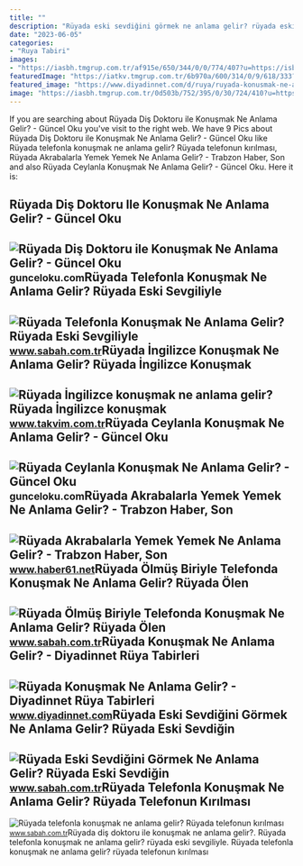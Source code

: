 ```yaml
---
title: ""
description: "Rüyada eski sevdiğini görmek ne anlama gelir? rüyada eski sevdiğin"
date: "2023-06-05"
categories:
- "Ruya Tabiri"
images:
- "https://iasbh.tmgrup.com.tr/af915e/650/344/0/0/774/407?u=https://isbh.tmgrup.com.tr/sbh/2021/08/30/ruyada-eski-sevdigini-gormek-ne-anlama-gelir-ruyada-eski-sevdigin-kisiyi-gormek-ve-onunla-konusmak-anlami-nedir-1630318086259.jpg"
featuredImage: "https://iatkv.tmgrup.com.tr/6b970a/600/314/0/9/618/333?u=https:%2f%2fitkv.tmgrup.com.tr%2falbum%2f2022%2f03%2f28%2fruyada-ingilizce-konusmak-ne-anlama-gelir-ruyada-ingilizce-konusmak-neye-isarettir-ruyada-yabanci-dik-konusman-1648494513205.jpg"
featured_image: "https://www.diyadinnet.com/d/ruya/ruyada-konusmak-ne-anlama-gelir-6447.jpg"
image: "https://iasbh.tmgrup.com.tr/0d503b/752/395/0/30/724/410?u=https://isbh.tmgrup.com.tr/sbh/2021/08/30/ruyada-telefonla-konusmak-ne-anlama-gelir-ruyada-eski-sevgiliyle-ve-tanidik-biriyle-telefonla-konusmak-anlami-nedir-1630318389081.jpg"
---
```


If you are searching about Rüyada Diş Doktoru ile Konuşmak Ne Anlama Gelir? - Güncel Oku you've visit to the right web. We have 9 Pics about Rüyada Diş Doktoru ile Konuşmak Ne Anlama Gelir? - Güncel Oku like Rüyada telefonla konuşmak ne anlama gelir? Rüyada telefonun kırılması, Rüyada Akrabalarla Yemek Yemek Ne Anlama Gelir? - Trabzon Haber, Son and also Rüyada Ceylanla Konuşmak Ne Anlama Gelir? - Güncel Oku. Here it is:

Rüyada Diş Doktoru Ile Konuşmak Ne Anlama Gelir? - Güncel Oku
-------------------------------------------------------------

 ![Rüyada Diş Doktoru ile Konuşmak Ne Anlama Gelir? - Güncel Oku](https://gunceloku.com/uploads/ruyada-dis-doktoru-ile-konusmak-ne-anlama-gelir-627b7eb12c053.jpg) <small>gunceloku.com</small>Rüyada Telefonla Konuşmak Ne Anlama Gelir? Rüyada Eski Sevgiliyle
-----------------------------------------------------------------

 ![Rüyada Telefonla Konuşmak Ne Anlama Gelir? Rüyada Eski Sevgiliyle](https://iasbh.tmgrup.com.tr/0d503b/752/395/0/30/724/410?u=https://isbh.tmgrup.com.tr/sbh/2021/08/30/ruyada-telefonla-konusmak-ne-anlama-gelir-ruyada-eski-sevgiliyle-ve-tanidik-biriyle-telefonla-konusmak-anlami-nedir-1630318389081.jpg) <small>www.sabah.com.tr</small>Rüyada İngilizce Konuşmak Ne Anlama Gelir? Rüyada İngilizce Konuşmak
--------------------------------------------------------------------

 ![Rüyada İngilizce konuşmak ne anlama gelir? Rüyada İngilizce konuşmak](https://iatkv.tmgrup.com.tr/6b970a/600/314/0/9/618/333?u=https:%2f%2fitkv.tmgrup.com.tr%2falbum%2f2022%2f03%2f28%2fruyada-ingilizce-konusmak-ne-anlama-gelir-ruyada-ingilizce-konusmak-neye-isarettir-ruyada-yabanci-dik-konusman-1648494513205.jpg) <small>www.takvim.com.tr</small>Rüyada Ceylanla Konuşmak Ne Anlama Gelir? - Güncel Oku
------------------------------------------------------

 ![Rüyada Ceylanla Konuşmak Ne Anlama Gelir? - Güncel Oku](https://gunceloku.com/uploads/ruyada-ceylanla-konusmak-ne-anlama-gelir-626bcd712255e.jpg) <small>gunceloku.com</small>Rüyada Akrabalarla Yemek Yemek Ne Anlama Gelir? - Trabzon Haber, Son
--------------------------------------------------------------------

 ![Rüyada Akrabalarla Yemek Yemek Ne Anlama Gelir? - Trabzon Haber, Son](https://haber61net.teimg.com/haber61-net/images/haberler/2021/11/08/ruyada_akrabalarla_yemek_yemek_ne_anlama_gelir_h438063_2c1a1.webp) <small>www.haber61.net</small>Rüyada Ölmüş Biriyle Telefonda Konuşmak Ne Anlama Gelir? Rüyada Ölen
--------------------------------------------------------------------

 ![Rüyada Ölmüş Biriyle Telefonda Konuşmak Ne Anlama Gelir? Rüyada Ölen](https://iasbh.tmgrup.com.tr/db0621/752/395/0/0/724/380?u=https://isbh.tmgrup.com.tr/sbh/2022/09/03/ruyada-olmus-biriyle-telefonda-konusmak-ne-anlama-gelir-ruyada-olen-biriyle-telefonda-konusmanin-anlami-1662209001244.jpg) <small>www.sabah.com.tr</small>Rüyada Konuşmak Ne Anlama Gelir? - Diyadinnet Rüya Tabirleri
------------------------------------------------------------

 ![Rüyada Konuşmak Ne Anlama Gelir? - Diyadinnet Rüya Tabirleri](https://www.diyadinnet.com/d/ruya/ruyada-konusmak-ne-anlama-gelir-6447.jpg) <small>www.diyadinnet.com</small>Rüyada Eski Sevdiğini Görmek Ne Anlama Gelir? Rüyada Eski Sevdiğin
------------------------------------------------------------------

 ![Rüyada Eski Sevdiğini Görmek Ne Anlama Gelir? Rüyada Eski Sevdiğin](https://iasbh.tmgrup.com.tr/af915e/650/344/0/0/774/407?u=https://isbh.tmgrup.com.tr/sbh/2021/08/30/ruyada-eski-sevdigini-gormek-ne-anlama-gelir-ruyada-eski-sevdigin-kisiyi-gormek-ve-onunla-konusmak-anlami-nedir-1630318086259.jpg) <small>www.sabah.com.tr</small>Rüyada Telefonla Konuşmak Ne Anlama Gelir? Rüyada Telefonun Kırılması
---------------------------------------------------------------------

 ![Rüyada telefonla konuşmak ne anlama gelir? Rüyada telefonun kırılması](https://iasbh.tmgrup.com.tr/7de9e1/752/395/0/0/699/368?u=https://isbh.tmgrup.com.tr/sbh/2019/10/31/ruyada-telefonla-konusmak-ne-anlama-gelir-telefonun-kirilmasi-kaybolmasi-calinmasi-1572532511118.jpg) <small>www.sabah.com.tr</small>Rüyada diş doktoru ile konuşmak ne anlama gelir?. Rüyada telefonla konuşmak ne anlama gelir? rüyada eski sevgiliyle. Rüyada telefonla konuşmak ne anlama gelir? rüyada telefonun kırılması
